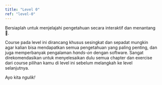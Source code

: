 ```yaml
---
title: "Level 0"
ref: "level-0"
---
```


Bersiaplah untuk menjelajahi pengetahuan secara interaktif dan menantang 🚀.

Course pada level ini dirancang khusus sesingkat dan sepadat mungkin agar kalian bisa mendapatkan semua pengetahuan yang paling penting, dan juga memperbanyak pengalaman _hands-on_ dengan software. Sangat direkomendasikan untuk menyelesaikan dulu semua chapter dan exercise dari course pilihan kamu di level ini sebelum melangkah ke level selanjutnya.

Ayo kita _ngulik!_
